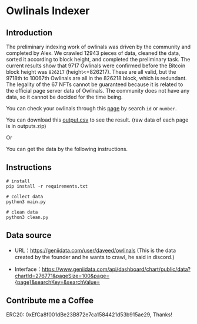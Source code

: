 # Owlinals Indexer

## Introduction

The preliminary indexing work of owlinals was driven by the community and completed by Alex. We crawled 12943 pieces of data, cleaned the data, sorted it according to block height, and completed the preliminary task. The current results show that 9717 Owlinals were confirmed before the Bitcoin block height was `826217` (height<=826217). These are all valid, but the 9718th to 10067th Owlinals are all in the 826218 block, which is redundant. The legality of the 67 NFTs cannot be guaranteed because it is related to the official page server data of Owlinals. The community does not have any data, so it cannot be decided for the time being.

You can check your owlinals through this [page](https://github.com/OwlinalsDAO/index/blob/main/inscriptions.json) by search `id` or `number`.

You can download this [output.csv](https://github.com/OwlinalsDAO/index/blob/main/output.csv) to see the result. (raw data of each page is in outputs.zip)

Or 

You can get the data by the following instructions.

## Instructions

```
# install
pip install -r requirements.txt

# collect data
python3 main.py

# clean data
python3 clean.py
```

## Data source

- URL：https://geniidata.com/user/daveed/owlinals (This is the data created by the founder and he wants to crawl, he said in discord.)

- Interface：https://www.geniidata.com/api/dashboard/chart/public/data?chartId=276771&pageSize=100&page={page}&searchKey=&searchValue=

## Contribute me a Coffee

ERC20: 0xEfCa8f001dBe23B872e7ca1584421d53b915ae29, Thanks!
